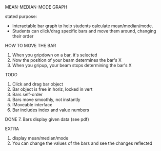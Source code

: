 MEAN-MEDIAN-MODE GRAPH

stated purpose: 
 - Interactable bar graph to help students calculate mean/median/mode.
 - Students can click/drag specific bars and move them around, changing their order


HOW TO MOVE THE BAR
 1. When you gripdown on a bar, it's selected
 2. Now the position of your beam determines the bar's X
 3. When you gripup, your beam stops determining the bar's X 
 
TODO
 1. Click and drag bar object
 2. Bar object is free in horiz, locked in vert
 3. Bars self-order 
 4. Bars move smoothly, not instantly
 5. IMoveable interface
 6. Bar includes index and value numbers 
 
DONE
 7. Bars display given data (see pdf)
 
EXTRA
 1. display mean/median/mode 
 2. You can change the values of the bars and see the changes reflected






